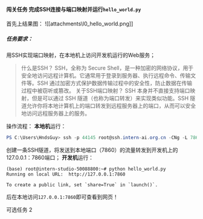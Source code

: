 #### 闯关任务 完成SSH连接与端口映射并运行`hello_world.py`

首先上结果图：
![[attachments\l0_hello_world.png]]

##### 任务要求：
用SSH实现端口映射，在本地机上访问开发机运行的Web服务；

>什么是SSH？
>SSH，全称为 Secure Shell，是一种加密的网络协议，用于安全地访问远程计算机。它通常用于登录到服务器、执行远程命令、传输文件等。SSH 通过加密方式保护数据传输过程中的安全性，防止数据在传输过程中被窃听或篡改。
>关于SSH端口映射？
>SSH 本身并不直接支持端口映射，但是可以通过 SSH 隧道（也称为端口转发）来实现类似功能。SSH 隧道允许你将本地计算机上的端口转发到远程服务器上的端口，从而可以安全地访问远程服务器上的服务。

操作流程：
**本地机**运行：
```powershell
PS C:\Users\HndsGuy> ssh -p 44145 root@ssh.intern-ai.org.cn -CNg -L 7860:127.0.0.1:7860 -o StrictHostKeyChecking=no
```
创建一条SSH隧道，将发送到本地端口（7860）的流量转发到开发机上的127.0.0.1：7860端口；
**开发机**运行：
```shell
(base) root@intern-studio-50088800:~# python hello_world.py 
Running on local URL:  http://127.0.0.1:7860

To create a public link, set `share=True` in `launch()`.
```

后在本地访问`127.0.0.1:7860`即可查看到网页！


可选任务 2

